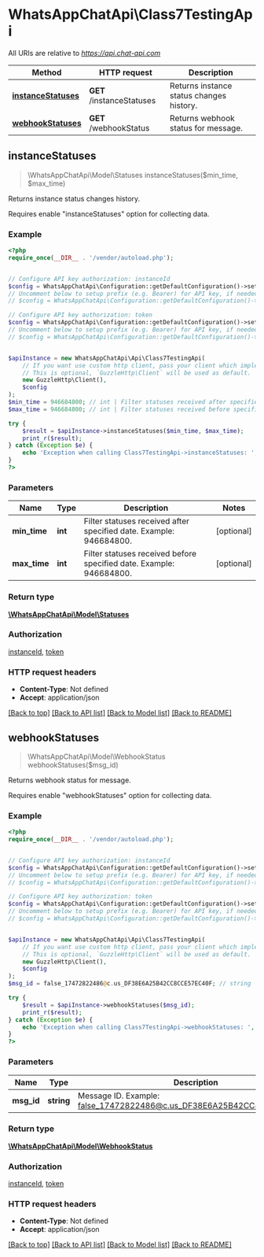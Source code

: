 # WhatsAppChatApi\Class7TestingApi

All URIs are relative to *https://api.chat-api.com*

Method | HTTP request | Description
------------- | ------------- | -------------
[**instanceStatuses**](Class7TestingApi.md#instanceStatuses) | **GET** /instanceStatuses | Returns instance status changes history.
[**webhookStatuses**](Class7TestingApi.md#webhookStatuses) | **GET** /webhookStatus | Returns webhook status for message.



## instanceStatuses

> \WhatsAppChatApi\Model\Statuses instanceStatuses($min_time, $max_time)

Returns instance status changes history.

Requires enable \"instanceStatuses\" option for collecting data.

### Example

```php
<?php
require_once(__DIR__ . '/vendor/autoload.php');


// Configure API key authorization: instanceId
$config = WhatsAppChatApi\Configuration::getDefaultConfiguration()->setApiKey('instanceId', 'YOUR_API_KEY');
// Uncomment below to setup prefix (e.g. Bearer) for API key, if needed
// $config = WhatsAppChatApi\Configuration::getDefaultConfiguration()->setApiKeyPrefix('instanceId', 'Bearer');

// Configure API key authorization: token
$config = WhatsAppChatApi\Configuration::getDefaultConfiguration()->setApiKey('token', 'YOUR_API_KEY');
// Uncomment below to setup prefix (e.g. Bearer) for API key, if needed
// $config = WhatsAppChatApi\Configuration::getDefaultConfiguration()->setApiKeyPrefix('token', 'Bearer');


$apiInstance = new WhatsAppChatApi\Api\Class7TestingApi(
    // If you want use custom http client, pass your client which implements `GuzzleHttp\ClientInterface`.
    // This is optional, `GuzzleHttp\Client` will be used as default.
    new GuzzleHttp\Client(),
    $config
);
$min_time = 946684800; // int | Filter statuses received after specified date. Example: 946684800.
$max_time = 946684800; // int | Filter statuses received before specified date. Example: 946684800.

try {
    $result = $apiInstance->instanceStatuses($min_time, $max_time);
    print_r($result);
} catch (Exception $e) {
    echo 'Exception when calling Class7TestingApi->instanceStatuses: ', $e->getMessage(), PHP_EOL;
}
?>
```

### Parameters


Name | Type | Description  | Notes
------------- | ------------- | ------------- | -------------
 **min_time** | **int**| Filter statuses received after specified date. Example: 946684800. | [optional]
 **max_time** | **int**| Filter statuses received before specified date. Example: 946684800. | [optional]

### Return type

[**\WhatsAppChatApi\Model\Statuses**](../Model/Statuses.md)

### Authorization

[instanceId](../../README.md#instanceId), [token](../../README.md#token)

### HTTP request headers

- **Content-Type**: Not defined
- **Accept**: application/json

[[Back to top]](#) [[Back to API list]](../../README.md#documentation-for-api-endpoints)
[[Back to Model list]](../../README.md#documentation-for-models)
[[Back to README]](../../README.md)


## webhookStatuses

> \WhatsAppChatApi\Model\WebhookStatus webhookStatuses($msg_id)

Returns webhook status for message.

Requires enable \"webhookStatuses\" option for collecting data.

### Example

```php
<?php
require_once(__DIR__ . '/vendor/autoload.php');


// Configure API key authorization: instanceId
$config = WhatsAppChatApi\Configuration::getDefaultConfiguration()->setApiKey('instanceId', 'YOUR_API_KEY');
// Uncomment below to setup prefix (e.g. Bearer) for API key, if needed
// $config = WhatsAppChatApi\Configuration::getDefaultConfiguration()->setApiKeyPrefix('instanceId', 'Bearer');

// Configure API key authorization: token
$config = WhatsAppChatApi\Configuration::getDefaultConfiguration()->setApiKey('token', 'YOUR_API_KEY');
// Uncomment below to setup prefix (e.g. Bearer) for API key, if needed
// $config = WhatsAppChatApi\Configuration::getDefaultConfiguration()->setApiKeyPrefix('token', 'Bearer');


$apiInstance = new WhatsAppChatApi\Api\Class7TestingApi(
    // If you want use custom http client, pass your client which implements `GuzzleHttp\ClientInterface`.
    // This is optional, `GuzzleHttp\Client` will be used as default.
    new GuzzleHttp\Client(),
    $config
);
$msg_id = false_17472822486@c.us_DF38E6A25B42CC8CCE57EC40F; // string | Message ID. Example: false_17472822486@c.us_DF38E6A25B42CC8CCE57EC40F.

try {
    $result = $apiInstance->webhookStatuses($msg_id);
    print_r($result);
} catch (Exception $e) {
    echo 'Exception when calling Class7TestingApi->webhookStatuses: ', $e->getMessage(), PHP_EOL;
}
?>
```

### Parameters


Name | Type | Description  | Notes
------------- | ------------- | ------------- | -------------
 **msg_id** | **string**| Message ID. Example: false_17472822486@c.us_DF38E6A25B42CC8CCE57EC40F. |

### Return type

[**\WhatsAppChatApi\Model\WebhookStatus**](../Model/WebhookStatus.md)

### Authorization

[instanceId](../../README.md#instanceId), [token](../../README.md#token)

### HTTP request headers

- **Content-Type**: Not defined
- **Accept**: application/json

[[Back to top]](#) [[Back to API list]](../../README.md#documentation-for-api-endpoints)
[[Back to Model list]](../../README.md#documentation-for-models)
[[Back to README]](../../README.md)

